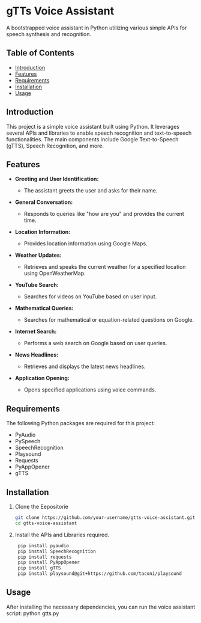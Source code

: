 # gTTs Voice Assistant

A bootstrapped voice assistant in Python utilizing various simple APIs for speech synthesis and recognition.

## Table of Contents

- [Introduction](#introduction)
- [Features](#features)
- [Requirements](#requirements)
- [Installation](#installation)
- [Usage](#usage)

## Introduction

This project is a simple voice assistant built using Python. It leverages several APIs and libraries to enable speech recognition and text-to-speech functionalities. The main components include Google Text-to-Speech (gTTS), Speech Recognition, and more.

## Features

- **Greeting and User Identification:**
  - The assistant greets the user and asks for their name.

- **General Conversation:**
  - Responds to queries like "how are you" and provides the current time.

- **Location Information:**
  - Provides location information using Google Maps.

- **Weather Updates:**
  - Retrieves and speaks the current weather for a specified location using OpenWeatherMap.

- **YouTube Search:**
  - Searches for videos on YouTube based on user input.

- **Mathematical Queries:**
  - Searches for mathematical or equation-related questions on Google.

- **Internet Search:**
  - Performs a web search on Google based on user queries.

- **News Headlines:**
  - Retrieves and displays the latest news headlines.

- **Application Opening:**
  - Opens specified applications using voice commands.

## Requirements

The following Python packages are required for this project:

- PyAudio
- PySpeech
- SpeechRecognition
- Playsound
- Requests
- PyAppOpener
- gTTS

## Installation

1. Clone the Eepositorie 
   ```bash
   git clone https://github.com/your-username/gtts-voice-assistant.git
   cd gtts-voice-assistant
   
2. Install the APIs and Libraries required.

    ```bash 
     pip install pyaudio
     pip install SpeechRecognition
     pip install requests
     pip install PyAppOpener
     pip install gTTS
     pip install playsound@git+https://github.com/taconi/playsound

## Usage

After installing the necessary dependencies, you can run the voice assistant script:
python gtts.py
